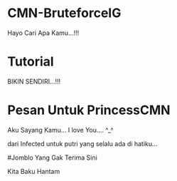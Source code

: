 # CMN-BruteforceIG

Hayo Cari Apa Kamu...!!!

# Tutorial

BIKIN SENDIRI...!!!

# Pesan Untuk PrincessCMN

Aku Sayang Kamu...
I love You.... ^_^

dari Infected untuk putri yang selalu ada di hatiku...

#Jomblo Yang Gak Terima Sini

Kita Baku Hantam
